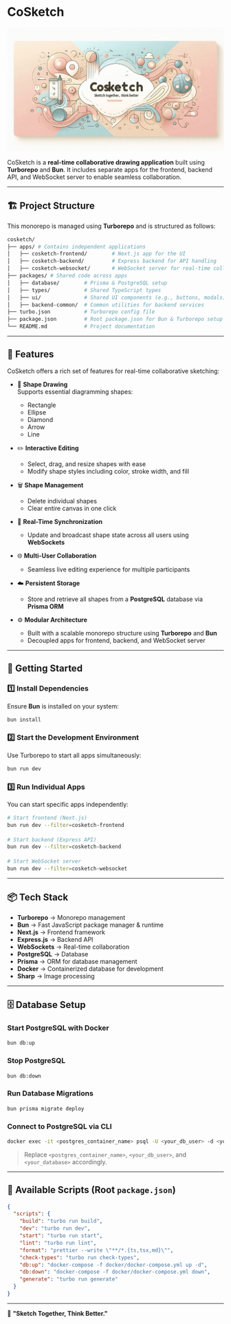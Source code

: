 # CoSketch

![CoSketch banner](https://github.com/NarsiBhati-Dev/CoSketch/blob/master/apps/cosketch-frontend/public/images/social-banner-4.jpeg?raw=true)

CoSketch is a **real-time collaborative drawing application** built using **Turborepo** and **Bun**. It includes separate apps for the frontend, backend API, and WebSocket server to enable seamless collaboration.

---

## 🏗 Project Structure

This monorepo is managed using **Turborepo** and is structured as follows:

```sh
cosketch/
├── apps/ # Contains independent applications
│   ├── cosketch-frontend/        # Next.js app for the UI
│   ├── cosketch-backend/         # Express backend for API handling
│   ├── cosketch-websocket/       # WebSocket server for real-time collaboration
├── packages/ # Shared code across apps
│   ├── database/        # Prisma & PostgreSQL setup
│   ├── types/           # Shared TypeScript types
│   ├── ui/              # Shared UI components (e.g., buttons, modals)
│   ├── backend-common/  # Common utilities for backend services
├── turbo.json           # Turborepo config file
├── package.json         # Root package.json for Bun & Turborepo setup
└── README.md            # Project documentation
```

---

## 🧩 Features

CoSketch offers a rich set of features for real-time collaborative sketching:

- 🎨 **Shape Drawing**  
  Supports essential diagramming shapes:

  - Rectangle
  - Ellipse
  - Diamond
  - Arrow
  - Line

- ✏️ **Interactive Editing**

  - Select, drag, and resize shapes with ease
  - Modify shape styles including color, stroke width, and fill

- 🗑️ **Shape Management**

  - Delete individual shapes
  - Clear entire canvas in one click

- 🔄 **Real-Time Synchronization**

  - Update and broadcast shape state across all users using **WebSockets**

- 🌐 **Multi-User Collaboration**

  - Seamless live editing experience for multiple participants

- ☁️ **Persistent Storage**

  - Store and retrieve all shapes from a **PostgreSQL** database via **Prisma ORM**

- ⚙️ **Modular Architecture**
  - Built with a scalable monorepo structure using **Turborepo** and **Bun**
  - Decoupled apps for frontend, backend, and WebSocket server

---

## 🚀 Getting Started

### 1️⃣ Install Dependencies

Ensure **Bun** is installed on your system:

```sh
bun install
```

### 2️⃣ Start the Development Environment

Use Turborepo to start all apps simultaneously:

```sh
bun run dev
```

### 3️⃣ Run Individual Apps

You can start specific apps independently:

```sh
# Start frontend (Next.js)
bun run dev --filter=cosketch-frontend

# Start backend (Express API)
bun run dev --filter=cosketch-backend

# Start WebSocket server
bun run dev --filter=cosketch-websocket
```

---

## 📦 Tech Stack

- **Turborepo** → Monorepo management
- **Bun** → Fast JavaScript package manager & runtime
- **Next.js** → Frontend framework
- **Express.js** → Backend API
- **WebSockets** → Real-time collaboration
- **PostgreSQL** → Database
- **Prisma** → ORM for database management
- **Docker** → Containerized database for development
- **Sharp** → Image processing

---

## 🗄 Database Setup

### Start PostgreSQL with Docker

```sh
bun db:up
```

### Stop PostgreSQL

```sh
bun db:down
```

### Run Database Migrations

```sh
bun prisma migrate deploy
```

### Connect to PostgreSQL via CLI

```sh
docker exec -it <postgres_container_name> psql -U <your_db_user> -d <your_database>
```

> Replace `<postgres_container_name>`, `<your_db_user>`, and `<your_database>` accordingly.

---

## 📜 Available Scripts (Root `package.json`)

```json
{
  "scripts": {
    "build": "turbo run build",
    "dev": "turbo run dev",
    "start": "turbo run start",
    "lint": "turbo run lint",
    "format": "prettier --write \"**/*.{ts,tsx,md}\"",
    "check-types": "turbo run check-types",
    "db:up": "docker-compose -f docker/docker-compose.yml up -d",
    "db:down": "docker-compose -f docker/docker-compose.yml down",
    "generate": "turbo run generate"
  }
}
```

---

🚀 **"Sketch Together, Think Better."**
